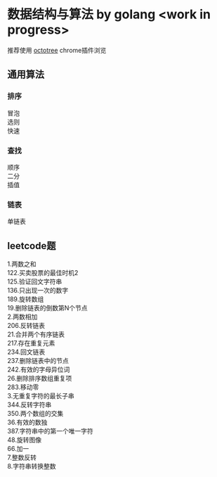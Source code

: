 # 数据结构与算法 by golang \<work in progress\>  
推荐使用 [octotree](https://chrome.google.com/webstore/detail/octotree/bkhaagjahfmjljalopjnoealnfndnagc?hl=en-US&utm_source=chrome-ntp-launcher) chrome插件浏览  
## 通用算法
### 排序
冒泡  
选则  
快速  

### 查找
顺序  
二分  
插值  

### 链表
单链表  

## leetcode题
1.两数之和  
122.买卖股票的最佳时机2  
125.验证回文字符串  
136.只出现一次的数字  
189.旋转数组  
19.删除链表的倒数第N个节点  
2.两数相加  
206.反转链表  
21.合并两个有序链表  
217.存在重复元素  
234.回文链表  
237.删除链表中的节点  
242.有效的字母异位词  
26.删除排序数组重复项  
283.移动零  
3.无重复字符的最长子串  
344.反转字符串  
350.两个数组的交集  
36.有效的数独  
387.字符串中的第一个唯一字符  
48.旋转图像  
66.加一  
7.整数反转  
8.字符串转换整数  
